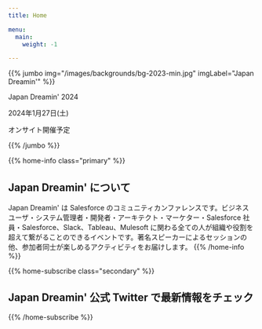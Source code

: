 ```yaml
---
title: Home

menu:
  main:
    weight: -1

---
```


{{% jumbo img="/images/backgrounds/bg-2023-min.jpg" imgLabel="Japan Dreamin'" %}}

Japan Dreamin' 2024

2024年1月27日(土) 

オンサイト開催予定

{{% /jumbo %}}

<!-- ... -->

{{% home-info  class="primary" %}}
## Japan Dreamin' について

Japan Dreamin' は Salesforce のコミュニティカンファレンスです。ビジネスユーザ・システム管理者・開発者・アーキテクト・マーケター・Salesforce 社員・Salesforce、Slack、Tableau、Mulesoft に関わる全ての人が組織や役割を超えて繋がることのできるイベントです。著名スピーカーによるセッションの他、参加者同士が楽しめるアクティビティをお届けします。
{{% /home-info %}}

<!-- ... -->

{{% home-subscribe  class="secondary" %}}

## Japan Dreamin' 公式 Twitter で最新情報をチェック

{{% /home-subscribe %}}

